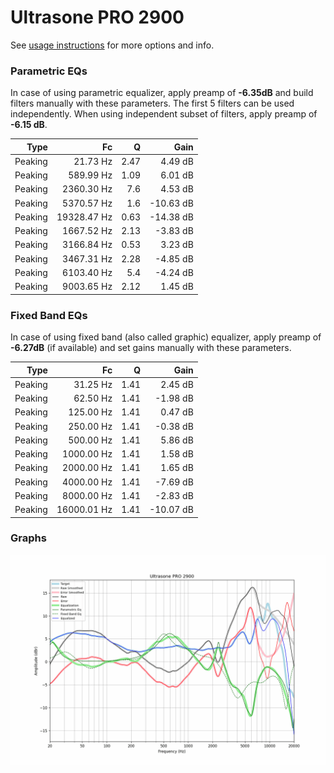 # Ultrasone PRO 2900
See [usage instructions](https://github.com/jaakkopasanen/AutoEq#usage) for more options and info.

### Parametric EQs
In case of using parametric equalizer, apply preamp of **-6.35dB** and build filters manually
with these parameters. The first 5 filters can be used independently.
When using independent subset of filters, apply preamp of **-6.15 dB**.

| Type    | Fc          |    Q | Gain      |
|--------:|------------:|-----:|----------:|
| Peaking | 21.73 Hz    | 2.47 | 4.49 dB   |
| Peaking | 589.99 Hz   | 1.09 | 6.01 dB   |
| Peaking | 2360.30 Hz  | 7.6  | 4.53 dB   |
| Peaking | 5370.57 Hz  | 1.6  | -10.63 dB |
| Peaking | 19328.47 Hz | 0.63 | -14.38 dB |
| Peaking | 1667.52 Hz  | 2.13 | -3.83 dB  |
| Peaking | 3166.84 Hz  | 0.53 | 3.23 dB   |
| Peaking | 3467.31 Hz  | 2.28 | -4.85 dB  |
| Peaking | 6103.40 Hz  | 5.4  | -4.24 dB  |
| Peaking | 9003.65 Hz  | 2.12 | 1.45 dB   |

### Fixed Band EQs
In case of using fixed band (also called graphic) equalizer, apply preamp of **-6.27dB**
(if available) and set gains manually with these parameters.

| Type    | Fc          |    Q | Gain      |
|--------:|------------:|-----:|----------:|
| Peaking | 31.25 Hz    | 1.41 | 2.45 dB   |
| Peaking | 62.50 Hz    | 1.41 | -1.98 dB  |
| Peaking | 125.00 Hz   | 1.41 | 0.47 dB   |
| Peaking | 250.00 Hz   | 1.41 | -0.38 dB  |
| Peaking | 500.00 Hz   | 1.41 | 5.86 dB   |
| Peaking | 1000.00 Hz  | 1.41 | 1.58 dB   |
| Peaking | 2000.00 Hz  | 1.41 | 1.65 dB   |
| Peaking | 4000.00 Hz  | 1.41 | -7.69 dB  |
| Peaking | 8000.00 Hz  | 1.41 | -2.83 dB  |
| Peaking | 16000.01 Hz | 1.41 | -10.07 dB |

### Graphs
![](./Ultrasone%20PRO%202900.png)